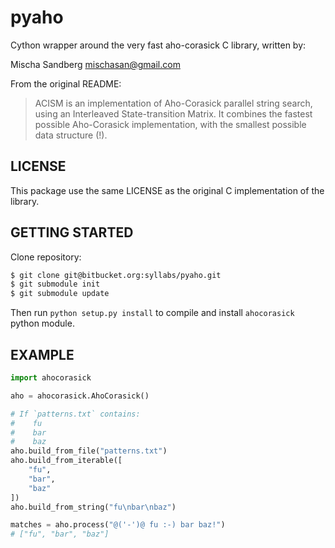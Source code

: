 pyaho
=====

Cython wrapper around the very fast aho-corasick C library, written by:

Mischa Sandberg mischasan@gmail.com

From the original README:

> ACISM is an implementation of Aho-Corasick parallel string search,
> using an Interleaved State-transition Matrix.
> It combines the fastest possible Aho-Corasick implementation,
> with the smallest possible data structure (!).

LICENSE
-------

This package use the same LICENSE as the original C implementation of the library.

GETTING STARTED
---------------

Clone repository:

```sh
$ git clone git@bitbucket.org:syllabs/pyaho.git
$ git submodule init
$ git submodule update
```

Then run `python setup.py install` to compile and install `ahocorasick` python module.

EXAMPLE
-------

```python
import ahocorasick

aho = ahocorasick.AhoCorasick()

# If `patterns.txt` contains:
#    fu
#    bar
#    baz
aho.build_from_file("patterns.txt")
aho.build_from_iterable([
    "fu",
    "bar",
    "baz"
])
aho.build_from_string("fu\nbar\nbaz")

matches = aho.process("@('-')@ fu :-) bar baz!")
# ["fu", "bar", "baz"]
```
